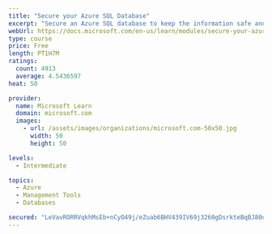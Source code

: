 ```yaml
---
title: "Secure your Azure SQL Database"
excerpt: "Secure an Azure SQL database to keep the information safe and diagnose potential security concerns as they happen."
webUrl: https://docs.microsoft.com/en-us/learn/modules/secure-your-azure-sql-database/
type: course
price: Free
length: PT1H7M
ratings:
  count: 4913
  average: 4.5436597
heat: 50

provider:
  name: Microsoft Learn
  domain: microsoft.com
  images:
    - url: /assets/images/organizations/microsoft.com-50x50.jpg
      width: 50
      height: 50

levels:
  - Intermediate

topics:
  - Azure
  - Management Tools
  - Databases

secured: "LeVavRORRVqkhMsEb+nCyO49j/eZuab6BHV439IV69j3260gDsrkteBqBJ80u/DL8jIMpbTsB9v2xHE7lT2DLt92gXFv1a+9K3MRx9SNJlcPlsxG8YwAysZE0/SND8VpU+fvlz6vxc8NDPhblfG6dBt/Ib9sB9fu/laCkoQzMbYtNB+HgZ9UtpNvOjkScf8TqtXohui1YanIH3491qfnOOuiOXJUWku8JTVrCYWN+6McMOi7tIu+UQrzLOzGaGL+H/oqMH/AwEJXv+Q8sxYkRtQp4kewLwVbPEFlhWEOkejzIIUr3efeYtUafA1Dt+05TYbww4nbcXTaDxH5WGACjKMdR5rgOo+Z/OC1J7KDuCDhulVE5PSB5NZ1lhulIGX32yCh8XKx/tej/GL4rZ/Qo8ruskxKWolr5lbF+JUMX84=;/9rTm+uDNXJXP5joTs9uLw=="
---
```



